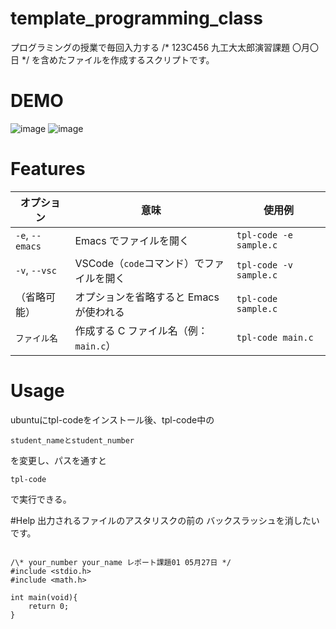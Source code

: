 # template_programming_class

プログラミングの授業で毎回入力する
/* 123C456 九工大太郎演習課題 〇月〇日 */ 
を含めたファイルを作成するスクリプトです。
 
# DEMO
 
![image](https://github.com/user-attachments/assets/67e97329-38dd-4570-841b-cef190852c98)
![image](https://github.com/user-attachments/assets/f419b724-19c8-41db-bc62-c18a610e6285)

# Features
 
 | オプション           | 意味                         | 使用例                         |
| --------------- | -------------------------- | --------------------------- |
| `-e`, `--emacs` | Emacs でファイルを開く             | `tpl-code -e sample.c` |
| `-v`, `--vsc`   | VSCode（`code`コマンド）でファイルを開く | `tpl-code -v sample.c` |
| （省略可能）          | オプションを省略すると Emacs が使われる    | `tpl-code sample.c`    |
| `ファイル名`         | 作成する C ファイル名（例：`main.c`）   | `tpl-code main.c`      |

 
# Usage
 
ubuntuにtpl-codeをインストール後、tpl-code中の

```
student_nameとstudent_number
```
を変更し、パスを通すと
```
tpl-code
```
 で実行できる。


#Help
出力されるファイルのアスタリスクの前の
 バックスラッシュを消したいです。
```

/\* your_number your_name レポート課題01 05月27日 */
#include <stdio.h>
#include <math.h>

int main(void){
    return 0;
}
```
